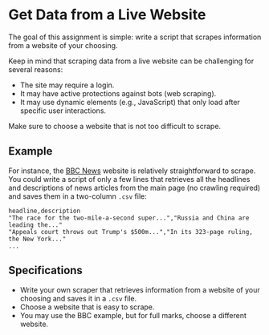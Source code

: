 # Get Data from a Live Website

The goal of this assignment is simple: write a script that scrapes information from a website of your choosing.

Keep in mind that scraping data from a live website can be challenging for several reasons:

* The site may require a login.
* It may have active protections against bots (web scraping).
* It may use dynamic elements (e.g., JavaScript) that only load after specific user interactions.

Make sure to choose a website that is not too difficult to scrape.

## Example

For instance, the [BBC News](https://www.bbc.com/) website is relatively straightforward to scrape. You could write a script of only a few lines that retrieves all the headlines and descriptions of news articles from the main page (no crawling required) and saves them in a two-column `.csv` file:

```
headline,description
"The race for the two-mile-a-second super...","Russia and China are leading the..."
"Appeals court throws out Trump's $500m...","In its 323-page ruling, the New York..."
...
```

## Specifications

* Write your own scraper that retrieves information from a website of your choosing and saves it in a `.csv` file.
* Choose a website that is easy to scrape.
* You may use the BBC example, but for full marks, choose a different website.
